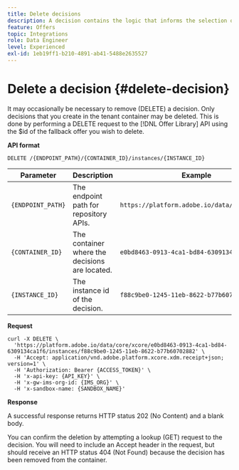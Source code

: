 ```yaml
---
title: Delete decisions
description: A decision contains the logic that informs the selection of an offer.
feature: Offers
topic: Integrations
role: Data Engineer
level: Experienced
exl-id: 1eb19ff1-b210-4891-ab41-5488e2635527
---
```

# Delete a decision {#delete-decision}

It may occasionally be necessary to remove (DELETE) a decision. Only decisions that you create in the tenant container may be deleted. This is done by performing a DELETE request to the [!DNL Offer Library] API using the $id of the fallback offer you wish to delete.

**API format**

```http
DELETE /{ENDPOINT_PATH}/{CONTAINER_ID}/instances/{INSTANCE_ID}
```

| Parameter | Description | Example |
| --------- | ----------- | ------- |
| `{ENDPOINT_PATH}` | The endpoint path for repository APIs. | `https://platform.adobe.io/data/core/xcore/` |
| `{CONTAINER_ID}` | The container where the decisions are located. | `e0bd8463-0913-4ca1-bd84-6309134ca1f6` |
| `{INSTANCE_ID}` | The instance id of the decision. | `f88c9be0-1245-11eb-8622-b77b60702882` |

**Request**

```shell
curl -X DELETE \
  'https://platform.adobe.io/data/core/xcore/e0bd8463-0913-4ca1-bd84-6309134ca1f6/instances/f88c9be0-1245-11eb-8622-b77b60702882' \
  -H 'Accept: application/vnd.adobe.platform.xcore.xdm.receipt+json; version=1' \
  -H 'Authorization: Bearer {ACCESS_TOKEN}' \
  -H 'x-api-key: {API_KEY}' \
  -H 'x-gw-ims-org-id: {IMS_ORG}' \
  -H 'x-sandbox-name: {SANDBOX_NAME}'
```

**Response**

A successful response returns HTTP status 202 (No Content) and a blank body.

You can confirm the deletion by attempting a lookup (GET) request to the decision. You will need to include an Accept header in the request, but should receive an HTTP status 404 (Not Found) because the decision has been removed from the container.
